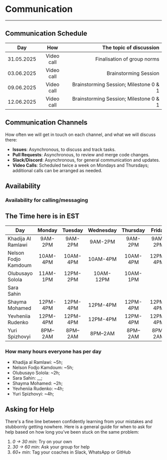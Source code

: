 <!--
    this template is for inspiration, feel free to change it however you like!

    Careful! be sure to protect your privacy when filling out this document
        everything you write here will be public
        so share only what you are comfortable sharing online
        you can share the rest in confidence with you group by another channel
-->

# Communication

---

## Communication Schedule

| Day        | How        | The topic of discussion     |
| :----: | :-: |  ----------------------: |
| 31.05.2025 | Video call | Finalisation of group norms |
| 03.06.2025 | Video call | Brainstorming Session       |
| 09.06.2025 | Video call | Brainstorming Session; Milestone 0 & 1       |
| 12.06.2025 | Video call | Brainstorming Session; Milestone 0 & 1       |

## Communication Channels

How often we will get in touch on each channel, and what we will discuss there:

- **Issues**: Asynchronous, to discuss and track tasks.
- **Pull Requests**: Asynchronous, to review and merge code changes.
- **Slack/Discord**: Asynchronous, for general communication and updates.
- **Video Calls**: Scheduled twice a week on Mondays and Thursdays; additional
calls can be arranged as needed.

## Availability

### Availability for calling/messaging

## The Time here is in EST

| Day                  |Monday|Tuesday|Wednesday|Thursday|Friday|Saturday|Sunday|
|----------------------| :---: | :---: | :---: | :---: | :---: | :---: | :---:|
| Khadija Al Ramlawi   |9AM-2PM|9AM-2PM|9AM-2PM|9AM-2PM|9AM-2PM||9AM-2PM|
| Nelson Fodjo Kamdoum |10AM-4PM|10AM-4PM|10AM-4PM|10AM-4PM|12PM-4PM|| 2PM-4PM|
| Olubusayo Solola     |11AM-1PM|12PM-2PM|10AM-12PM|10AM-1PM|||3PM-4PM|
| Sara Sahin           ||||||||
| Shayma Mohamed       |12PM-4PM|12PM-4PM|12PM-4PM|12PM-4PM|12PM-4PM|12PM-4PM|
| Yevheniia Rudenko    |12PM-4PM|12PM-4PM|12PM-4PM|12PM-4PM|12PM-4PM||12PM-4PM|
| Yuri Spizhovyi       |8PM–2AM|8PM–2AM|8PM–2AM|8PM–2AM|8PM–2AM|11AM–11PM|11AM–11PM|

### How many hours everyone has per day

- Khadija al Ramlawi: ~5h;
- Nelson Fodjo Kamdoum: ~5h;
- Olubusayo Solola: ~2h;
- Sara Sahin: \_\_;
- Shayma Mohamed: ~2h;
- Yevheniia Rudenko: ~4h;
- Yuri Spizhovyi: ~4h;

## Asking for Help

There's a fine line between confidently learning from your mistakes and
stubbornly getting nowhere. Here is a general guide for when to ask for help
based on how long you’ve been stuck on the same problem:

1. _0 → 30 min_: Try on your own
2. _30 → 60 min_: Ask your group for help
3. _60+ min_: Tag your coaches in Slack, WhatsApp or GitHub
